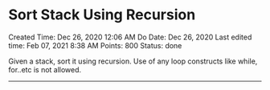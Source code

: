 # Sort Stack Using Recursion

Created Time: Dec 26, 2020 12:06 AM
Do Date: Dec 26, 2020
Last edited time: Feb 07, 2021 8:38 AM
Points: 800
Status: done

Given a stack, sort it using recursion. Use of any loop constructs like while, for..etc is not allowed. 

---

```cpp

```